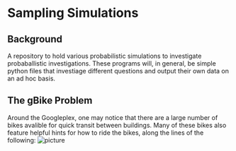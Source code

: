 
# Sampling Simulations

## Background

A repository to hold various probabilistic simulations to investigate
probaballistic investigations.  These programs will, in general, be
simple python files that investiage different questions and output their
own data on an ad hoc basis.

## The gBike Problem

Around the Googleplex, one may notice that there are a large number of bikes
avalible for quick transit between buildings.  Many of these bikes also feature
helpful hints for how to ride the bikes, along the lines of the following:
![picture](https://s-media-cache-ak0.pinimg.com/564x/71/0f/a1/710fa1f843f2481dd4aa2d9f0279eedb.jpg)



